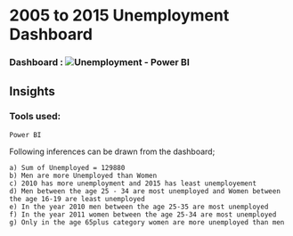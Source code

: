 # 2005 to 2015 Unemployment Dashboard

### Dashboard : ![Unemployment - Power BI](https://github.com/Rajaaram-M/Rajaa-s_Portfolio/assets/158242272/c061a028-2c5c-4013-a2d5-abffe4833a52)


## Insights

### Tools used: 
    Power BI
Following inferences can be drawn from the dashboard;


    a) Sum of Unemployed = 129880
    b) Men are more Unemployed than Women
    c) 2010 has more unemployment and 2015 has least unemployement
    d) Men between the age 25 - 34 are most unemployed and Women between the age 16-19 are least unemployed
    e) In the year 2010 men between the age 25-35 are most unemployed
    f) In the year 2011 women between the age 25-34 are most unemployed
    g) Only in the age 65plus category women are more unemployed than men
  
